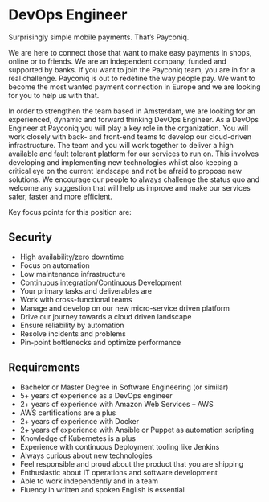 # DevOps Engineer
Surprisingly simple mobile payments. That’s Payconiq.

We are here to connect those that want to make easy payments in shops, online or
to friends. We are an independent company, funded and supported by banks. 
If you want to join the Payconiq team, you are in for a real challenge. 
Payconiq is out to redefine the way people pay. We want to become the most 
wanted payment connection in Europe and we are looking for you to help us with 
that.

In order to strengthen the team based in Amsterdam, we are looking for an 
experienced, dynamic and forward thinking DevOps Engineer. As a DevOps Engineer 
at Payconiq you will play a key role in the organization. You will work closely 
with back- and front-end teams to develop our cloud-driven infrastructure. 
The team and you will work together to deliver a high available and fault 
tolerant platform for our services to run on. This involves developing and 
implementing new technologies whilst also keeping a critical eye on the current 
landscape and not be afraid to propose new solutions. We encourage our people to
always challenge the status quo and welcome any suggestion that will help us 
improve and make our services safer, faster and more efficient.

Key focus points for this position are:

## Security
- High availability/zero downtime
- Focus on automation
- Low maintenance infrastructure
- Continuous integration/Continuous Development
- Your primary tasks and deliverables are
- Work with cross-functional teams
- Manage and develop on our new micro-service driven platform
- Drive our journey towards a cloud driven landscape
- Ensure reliability by automation
- Resolve incidents and problems
- Pin-point bottlenecks and optimize performance

## Requirements
- Bachelor or Master Degree in Software Engineering (or similar)  
- 5+ years of experience as a DevOps engineer
- 2+ years of experience with Amazon Web Services – AWS
- AWS certifications are a plus
- 2+ years of experience with Docker
- 2+ years of experience with Ansible or Puppet as automation scripting
- Knowledge of Kubernetes is a plus
- Experience with continuous Deployment tooling like Jenkins
- Always curious about new technologies
- Feel responsible and proud about the product that you are shipping
- Enthusiastic about IT operations and software development
- Able to work independently and in a team
- Fluency in written and spoken English is essential
